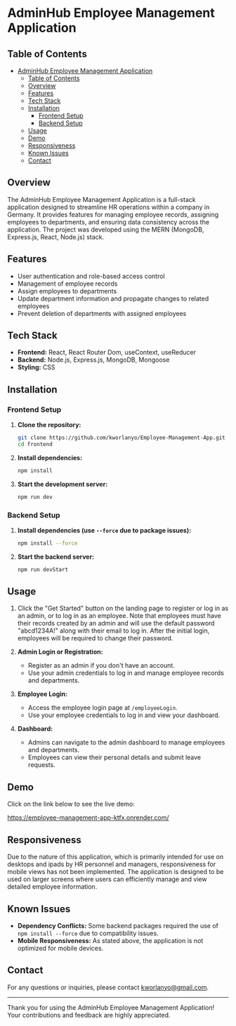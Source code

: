# AdminHub Employee Management Application

## Table of Contents

- [AdminHub Employee Management Application](#adminhub-employee-management-application)
  - [Table of Contents](#table-of-contents)
  - [Overview](#overview)
  - [Features](#features)
  - [Tech Stack](#tech-stack)
  - [Installation](#installation)
    - [Frontend Setup](#frontend-setup)
    - [Backend Setup](#backend-setup)
  - [Usage](#usage)
  - [Demo](#demo)
  - [Responsiveness](#responsiveness)
  - [Known Issues](#known-issues)
  - [Contact](#contact)

## Overview

The AdminHub Employee Management Application is a full-stack application designed to streamline HR operations within a company in Germany. It provides features for managing employee records, assigning employees to departments, and ensuring data consistency across the application. The project was developed using the MERN (MongoDB, Express.js, React, Node.js) stack.

## Features

- User authentication and role-based access control
- Management of employee records
- Assign employees to departments
- Update department information and propagate changes to related employees
- Prevent deletion of departments with assigned employees

## Tech Stack

- **Frontend:** React, React Router Dom, useContext, useReducer
- **Backend:** Node.js, Express.js, MongoDB, Mongoose
- **Styling:** CSS

## Installation

### Frontend Setup

1. **Clone the repository:**

   ```sh
   git clone https://github.com/kworlanyo/Employee-Management-App.git
   cd frontend
   ```

2. **Install dependencies:**

   ```sh
   npm install
   ```

3. **Start the development server:**

   ```sh
   npm run dev
   ```

### Backend Setup

1. **Install dependencies (use `--force` due to package issues):**

   ```sh
   npm install --force
   ```

2. **Start the backend server:**

   ```sh
   npm run devStart
   ```

## Usage

1. Click the "Get Started" button on the landing page to register or log in as an admin, or to log in as an employee. Note that employees must have their records created by an admin and will use the default password "abcd1234A!" along with their email to log in. After the initial login, employees will be required to change their password.
   
2. **Admin Login or Registration:**
   - Register as an admin if you don't have an account.
   - Use your admin credentials to log in and manage employee records and departments.

3. **Employee Login:**
   - Access the employee login page at `/employeeLogin`.
   - Use your employee credentials to log in and view your dashboard.

4. **Dashboard:**
   - Admins can navigate to the admin dashboard to manage employees and departments.
   - Employees can view their personal details and submit leave requests.

## Demo
Click on the link below to see the live demo:

https://employee-management-app-ktfx.onrender.com/

## Responsiveness

Due to the nature of this application, which is primarily intended for use on desktops and ipads by HR personnel and managers, responsiveness for mobile views has not been implemented. The application is designed to be used on larger screens where users can efficiently manage and view detailed employee information.

## Known Issues

- **Dependency Conflicts:** Some backend packages required the use of `npm install --force` due to compatibility issues.
- **Mobile Responsiveness:** As stated above, the application is not optimized for mobile devices.

## Contact

For any questions or inquiries, please contact [kworlanyo@gmail.com](mailto:kworlanyo@gmail.com).

---

Thank you for using the AdminHub Employee Management Application! Your contributions and feedback are highly appreciated.